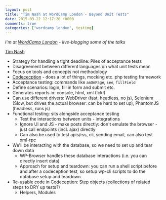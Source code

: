 ```yaml
---
layout: post
title: "Tim Nash at WordCamp London - Beyond Unit Tests"
date: 2015-03-22 12:17:20 +0000
comments: true
categories: ["wordcamp london", testing]
---
```


_I'm at [WordCamp London](http://london.wordcamp.org/2015/) - live-blogging
some of the talks_

[Tim Nash](https://twitter.com/tnash)

* Strategy for handling a tight deadline: Piles of acceptance tests
* Disagreement between different languages on what unit tests mean
* Focus on tools and concepts not methodology
* [Codececption](http://codeception.com/) - does a lot of things, mocking etc.
  php testing framework
* Acceptance testing: commands like `amOnPage`, `see`, `fillField`
* Define scenarios: login, fill in form and submit etc.
* Generates reports in: console, html, xml (Ick!)
* Can use different drivers: WebDriver (fast, headless, no js), Selenium (Slow, but drives the actual browser: can be hard to set up), PhantomJS (headless, runs js)
* Functional testing: sits alongside acceptance testing
    * Test the interactions between units - integrations
    * Ignore UI and JS - make posts directly: don't emulate the browser - just
      call endpoints (incl. ajax) directly
    * Can also be used to test apis/rss, cli, sending email, can also test
      xml-rpc
* We'll be interacting with the database, so we need to set up and tear down
  data
    * WP-Browser handles these database interactions (i.e. you can directly
      insert data)
    * Approach for setup and teardown: you can run a shell script before and
      after a codeception test, so setup wp-cli scripts to do the database
      setup and teardown
* Re-usable code in Codeception: Step objects (collections of related steps to DRY up tests?)
  - Helpers, Modules
